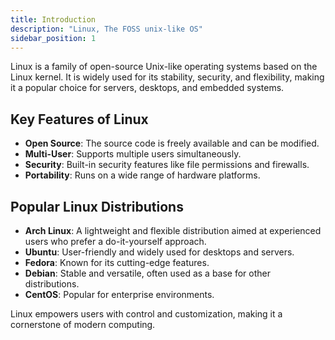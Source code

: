 ```yaml
---
title: Introduction
description: "Linux, The FOSS unix-like OS"
sidebar_position: 1
---
```


Linux is a family of open-source Unix-like operating systems based on the Linux kernel. It is widely used for its stability, security, and flexibility, making it a popular choice for servers, desktops, and embedded systems.

## Key Features of Linux
- **Open Source**: The source code is freely available and can be modified.
- **Multi-User**: Supports multiple users simultaneously.
- **Security**: Built-in security features like file permissions and firewalls.
- **Portability**: Runs on a wide range of hardware platforms.

## Popular Linux Distributions
- **Arch Linux**: A lightweight and flexible distribution aimed at experienced users who prefer a do-it-yourself approach.
- **Ubuntu**: User-friendly and widely used for desktops and servers.
- **Fedora**: Known for its cutting-edge features.
- **Debian**: Stable and versatile, often used as a base for other distributions.
- **CentOS**: Popular for enterprise environments.

Linux empowers users with control and customization, making it a cornerstone of modern computing.
